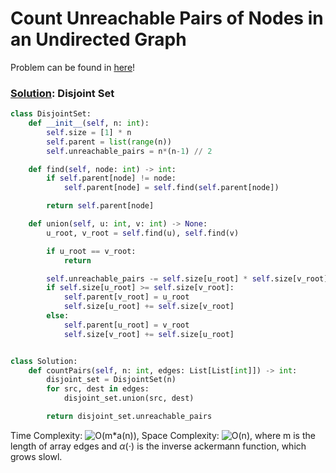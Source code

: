 # Count Unreachable Pairs of Nodes in an Undirected Graph

Problem can be found in [here](https://leetcode.com/problems/count-unreachable-pairs-of-nodes-in-an-undirected-graph/)!

### [Solution](/Union%20Find/2316-CountUnreachablePairsofNodesinanUndirectedGraph/solution.py): Disjoint Set

```python
class DisjointSet:
    def __init__(self, n: int):
        self.size = [1] * n
        self.parent = list(range(n))
        self.unreachable_pairs = n*(n-1) // 2

    def find(self, node: int) -> int:
        if self.parent[node] != node:
            self.parent[node] = self.find(self.parent[node])

        return self.parent[node]

    def union(self, u: int, v: int) -> None:
        u_root, v_root = self.find(u), self.find(v)

        if u_root == v_root:
            return

        self.unreachable_pairs -= self.size[u_root] * self.size[v_root]
        if self.size[u_root] >= self.size[v_root]:
            self.parent[v_root] = u_root
            self.size[u_root] += self.size[v_root]
        else:
            self.parent[u_root] = v_root
            self.size[v_root] += self.size[u_root]


class Solution:
    def countPairs(self, n: int, edges: List[List[int]]) -> int:
        disjoint_set = DisjointSet(n)
        for src, dest in edges:
            disjoint_set.union(src, dest)

        return disjoint_set.unreachable_pairs
```

Time Complexity: ![O(m*a(n))](<https://latex.codecogs.com/svg.image?\inline&space;O(m\cdot&space;\alpha&space;(n))>), Space Complexity: ![O(n)](<https://latex.codecogs.com/svg.image?\inline&space;O(n)>), where m is the length of array edges and $\alpha(\cdot)$ is the inverse ackermann function, which grows slowl.
